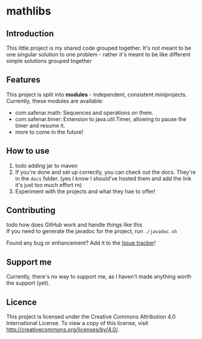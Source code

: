 mathlibs
========

[//]: # (todo name bad)

Introduction
--------
[//]: # (What this project is and what it isn't)
This little project is my shared code grouped together.
It's not meant to be one singular solution to one 
problem - rather it's meant to be like different simple solutions grouped together

Features
--------
[//]: # (What it can and can't do)
This project is split into **modules** - independent, consistent miniprojects.
Currently, these modules are available:
 - com.safenar.math: Sequences and operations on them.
 - com.safenar.timer: Extension to java.util.Timer, allowing to pause the timer and resume it.
 - more to come in the future!

How to use
--------
1. todo adding jar to maven
2. If you're done and set up correctly, 
you can check out the docs. 
They're in the `docs` folder.
(yes I know I should've hosted them and add the link it's just too much effort rn)
3. Experiment with the projects and what they hae to offer!

[//]: # (Installation, some 'getting started',
    in this case just add maven and/or gradle)

Contributing
--------
todo how does GitHub work and handle things like this  
If you need to generate the javadoc for the project, run 
`./javadoc.sh`

Found any bug or enhancement? Add it to the [Issue tracker](https://github.com/Gilithrimm/mathlibs/issues)!

[//]: # (How can one add their code 
    to your repo and help ya)

Support me
--------
Currently, there's no way to support me, 
as I haven't made anything worth the support (yet).

[//]: # (https://www.youtube.com/watch?v=4ZFNiQrY9AY
    that's what that's for)
[//]: # (Ko-fi, Patreon, Kickstarter, really anything)

Licence
--------
This project is licensed under the 
Creative Commons Attribution 4.0 International 
License. To view a copy of this license, visit 
http://creativecommons.org/licenses/by/4.0/.

[//]: # (legal shit)
